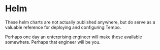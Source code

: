 # Helm

These helm charts are not actually published anywhere, but do serve as a valuable reference for deploying and configuring Tempo.

Perhaps one day an enterprising engineer will make these available somewhere.  Perhaps that engineer will be you.